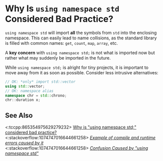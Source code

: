 # Why Is `using namespace std` Considered Bad Practice?

`using namespace std` will import **all** the symbols from `std` into the enclosing namespace.
This can easily lead to name collisions, as the standard library is filled with common names:
`get`, `count`, `map`, `array`, etc.

A **key concern** with
`using namespace std;` is not what is imported now but rather what may suddenly be imported in the
future.

While `using namespace std;` is alright for tiny projects, it is important to move away from it as
soon as possible. Consider less intrusive alternatives:
```cpp
// OK: *only* import std::vector
using std::vector;
// OK: namespace alias
namespace chr = std::chrono;
chr::duration x;
```

## See Also

<:tccpp:865354975629279232>
[Why is "using namespace std;" considered bad practice?](https://64.github.io/cpp-faq/using-namespace-std/)<br>
<:stackoverflow:1074747016644661258>
*[Example of compile and runtime errors caused by it](https://cplusplus.com/forum/beginner/24960/)*<br>
<:stackoverflow:1074747016644661258>
*[Confusion Caused by "using namespace std"](https://stackoverflow.com/a/13402851/5740428)*
